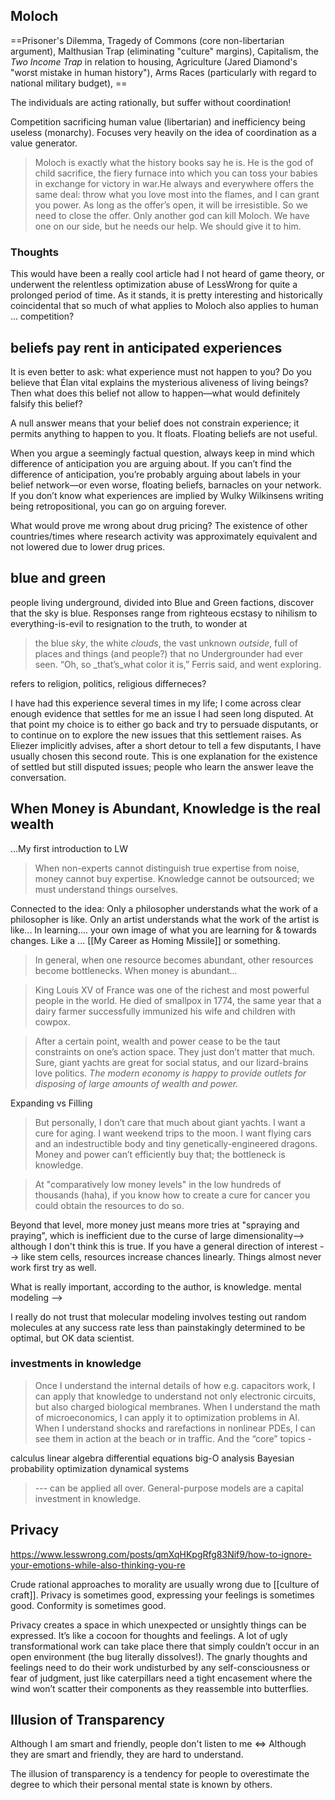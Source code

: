 ## Moloch

==Prisoner's Dilemma, Tragedy of Commons (core non-libertarian argument), Malthusian Trap (eliminating "culture" margins), Capitalism, the *Two Income Trap* in relation to housing, Agriculture (Jared Diamond's "worst mistake in human history"), Arms Races (particularly with regard to national military budget), ==

The individuals are acting rationally, but suffer without coordination!

Competition sacrificing human value (libertarian) and inefficiency being useless (monarchy). Focuses very heavily on the idea of coordination as a value generator.
 
 >Moloch is exactly what the history books say he is. He is the god of child sacrifice, the fiery furnace into which you can toss your babies in exchange for victory in war.He always and everywhere offers the same deal: throw what you love most into the flames, and I can grant you power. As long as the offer’s open, it will be irresistible. So we need to close the offer. Only another god can kill Moloch. We have one on our side, but he needs our help. We should give it to him.

### Thoughts
This would have been a really cool article had I not heard of game theory, or underwent the relentless optimization abuse of LessWrong for quite a prolonged period of time. As it stands, it is pretty interesting and historically coincidental that so much of what applies to Moloch also applies to human ... competition? 
## beliefs pay rent in anticipated experiences

It is even better to ask: what experience must not happen to you? Do you believe that Élan vital explains the mysterious aliveness of living beings? Then what does this belief not allow to happen—what would definitely falsify this belief?

A null answer means that your belief does not constrain experience; it permits anything to happen to you. It floats. Floating beliefs are not useful.

When you argue a seemingly factual question, always keep in mind which difference of anticipation you are arguing about. If you can’t find the difference of anticipation, you’re probably arguing about labels in your belief network—or even worse, floating beliefs, barnacles on your network. If you don’t know what experiences are implied by Wulky Wilkinsens writing being retropositional, you can go on arguing forever.

What would prove me wrong about drug pricing?
The existence of other countries/times where research activity was approximately equivalent and not lowered due to lower drug prices.

	
	
## blue and green

people living underground, divided into Blue and Green factions, discover that the sky is blue. Responses range from righteous ecstasy to nihilism to everything-is-evil to resignation to the truth, to wonder at 

>the blue _sky_, the white _clouds_, the vast unknown _outside_, full of places and things (and people?) that no Undergrounder had ever seen. “Oh, so _that’s_what color it is,” Ferris said, and went exploring.

refers to religion, politics, religious differneces?

I have had this experience several times in my life; I come across clear enough evidence that settles for me an issue I had seen long disputed. At that point my choice is to either go back and try to persuade disputants, or to continue on to explore the new issues that this settlement raises. As Eliezer implicitly advises, after a short detour to tell a few disputants, I have usually chosen this second route. This is one explanation for the existence of settled but still disputed issues; people who learn the answer leave the conversation.

## When Money is Abundant, Knowledge is the real wealth
...My first introduction to LW

>When non-experts cannot distinguish true expertise from noise, money cannot buy expertise. Knowledge cannot be outsourced; we must understand things ourselves.

Connected to the idea: Only a philosopher understands what the work of a philosopher is like. Only an artist understands what the work of the artist is like... In learning.... your own image of what you are learning for & towards changes. Like a ... [[My Career as Homing Missile]] or something.


> In general, when one resource becomes abundant, other resources become bottlenecks. When money is abundant...

>King Louis XV of France was one of the richest and most powerful people in the world. He died of smallpox in 1774, the same year that a dairy farmer successfully immunized his wife and children with cowpox.

>After a certain point, wealth and power cease to be the taut constraints on one’s action space. They just don’t matter that much. Sure, giant yachts are great for social status, and our lizard-brains love politics. *The modern economy is happy to provide outlets for disposing of large amounts of wealth and power.* 

Expanding vs Filling

>But personally, I don’t care that much about giant yachts. I want a cure for aging. I want weekend trips to the moon. I want flying cars and an indestructible body and tiny genetically-engineered dragons. Money and power can’t efficiently buy that; the bottleneck is knowledge.

>At "comparatively low money levels" in the low hundreds of thousands (haha), if you know how to create a cure for cancer you could obtain the resources to do so. 

Beyond that level, more money just means more tries at "spraying and praying", which is inefficient due to the curse of large dimensionality--> although I don't think this is true. If you have a general direction of interest --> like stem cells, resources increase chances linearly. Things almost never work first try as well.

What is really important, according to the author, is knowledge.
mental modeling -->

I really do not trust that molecular modeling involves testing out random molecules at any success rate less than painstakingly determined to be optimal, but OK data scientist.

### investments in knowledge

> Once I understand the internal details of how e.g. capacitors work, I can apply that knowledge to understand not only electronic circuits, but also charged biological membranes. When I understand the math of microeconomics, I can apply it to optimization problems in AI. When I understand shocks and rarefactions in nonlinear PDEs, I can see them in action at the beach or in traffic. And the “core” topics -

calculus
linear algebra
differential equations
big-O analysis
Bayesian probability
optimization
dynamical systems

>--- can be applied all over. General-purpose models are a capital investment in knowledge.


## Privacy
https://www.lesswrong.com/posts/qmXqHKpgRfg83Nif9/how-to-ignore-your-emotions-while-also-thinking-you-re


Crude rational approaches to morality are usually wrong due to [[culture of craft]]. Privacy is sometimes good, expressing your feelings is sometimes good. Conformity is sometimes good. 


Privacy creates a space in which unexpected or unsightly things can be expressed. It’s like a cocoon for thoughts and feelings. A lot of ugly transformational work can take place there that simply couldn’t occur in an open environment (the bug literally dissolves!). The gnarly thoughts and feelings need to do their work undisturbed by any self-consciousness or fear of judgment, just like caterpillars need a tight encasement where the wind won’t scatter their components as they reassemble into butterflies.


## Illusion of Transparency

Although I am smart and friendly, people don't listen to me 
<=> 
Although they are smart and friendly, they are hard to understand.


The illusion of transparency is a tendency for people to overestimate the degree to which their personal mental state is known by others. 
